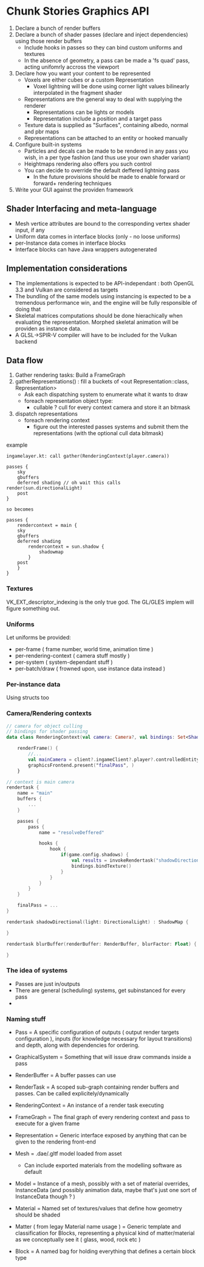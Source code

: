 # Chunk Stories Graphics API

1. Declare a bunch of render buffers
2. Declare a bunch of shader passes (declare and inject dependencies) using those render buffers
	* Include hooks in passes so they can bind custom uniforms and textures
	* In the absence of geometry, a pass can be made a 'fs quad' pass, acting unifomrly accross the viewport
3. Declare how you want your content to be represented
	* Voxels are either cubes or a custom Representation
		- Voxel lightning will be done using corner light values bilinearly interpolated in the fragment shader
	* Representations are the general way to deal with supplying the renderer
		- Representations can be lights or models
		- Representation include a position and a target pass
	* Texture data is supplied as "Surfaces", containing albedo, normal and pbr maps
	* Representations can be attached to an entity or hooked manually
4. Configure built-in systems
	* Particles and decals can be made to be rendered in any pass you wish, in a per type fashion (and thus use your own shader variant)
	* Heightmaps rendering also offers you such control
	* You can decide to override the default deffered lightning pass
		- In the future provisions should be made to enable forward or forward+ rendering techniques
5. Write your GUI against the providen framework

## Shader Interfacing and meta-language

 * Mesh vertice attributes are bound to the corresponding vertex shader input, if any
 * Uniform data comes in interface blocks (only - no loose uniforms)
 * per-Instance data comes in interface blocks
 * Interface blocks can have Java wrappers autogenerated

## Implementation considerations

 * The implementations is expected to be API-independant : both OpenGL 3.3 and Vulkan are considered as targets
 * The bundling of the same models using instancing is expected to be a tremendous performance win, and the engine will be fully responsible of doing that
 * Skeletal matrices computations should be done hierachically when evaluating the representation. Morphed skeletal animation will be providen as instance data.
 * A GLSL->SPIR-V compiler will have to be included for the Vulkan backend

## Data flow

 1. Gather rendering tasks: Build a FrameGraph 
 2. gatherRepresentations() : fill a buckets of <out Representation::class, Representation>
	 * Ask each dispatching system to enumerate what it wants to draw
	 * foreach representation object type:
		 * cullable ? cull for every context camera and store it an bitmask
 3. dispatch representations
	 * foreach rendering context
	 	 * figure out the interested passes systems and submit them the representations (with the optional cull data bitmask)

example
```
ingamelayer.kt: call gather(RenderingContext(player.camera))

passes {
	sky
	gbuffers
	deferred shading // oh wait this calls render(sun.directionalLight)
	post
}

so becomes

passes {
	rendercontext = main {
	sky
	gbuffers
	deferred shading
		rendercontext = sun.shadow {
			shadowmap
		}
	post
	}
}
```

### Textures

VK_EXT_descriptor_indexing is the only true god. The GL/GLES implem will figure something out.

### Uniforms

Let uniforms be provided:
 * per-frame ( frame number, world time, animation time )
 * per-rendering-context ( camera stuff mostly )
 * per-system ( system-dependant stuff )
 * per-batch/draw ( frowned upon, use instance data instead )

### Per-instance data

Using structs too

### Camera/Rendering contexts

```kotlin
// camera for object culling
// bindings for shader passing
data class RenderingContext(val camera: Camera?, val bindings: Set<ShaderBinding>)
```

```kotlin
	renderFrame() {
		//...
		val mainCamera = client?.ingameClient?.player?.controlledEntity?.traits?.get(TraitPerspective::class)?.camera
		graphicsFrontend.present("finalPass", )
	}
```

```kotlin
// context is main camera
rendertask {
	name = "main"
	buffers {
		...
	}

	passes {
		pass {
			name = "resolveDeffered"

			hooks {
				hook {
					if(game.config.shadows) {
						val results = invokeRendertask("shadowDirectional")
						bindings.bindTexture()
					}
				}
			}
		}
	}

	finalPass = ...
}

rendertask shadowDirectional(light: DirectionalLight) : ShadowMap {

}

rendertask blurBuffer(renderBuffer: RenderBuffer, blurFactor: Float) {

}
```

### The idea of systems

 * Passes are just in/outputs
 * There are general (scheduling) systems, get subinstanced for every pass
 * 

### Naming stuff

 * Pass = A specific configuration of outputs ( output render targets configuration ), inputs (for knowledge necessary for layout transitions) and depth, along with dependencies for ordering.
 * GraphicalSystem = Something that will issue draw commands inside a pass
 * RenderBuffer = A buffer passes can use
 * RenderTask = A scoped sub-graph containing render buffers and passes. Can be called explicitely/dynamically
 * RenderingContext = An instance of a render task executing
 * FrameGraph = The final graph of every rendering context and pass to execute for a given frame

 * Representation = Generic interface exposed by anything that can be given to the rendering front-end
 * Mesh = .dae/.gltf model loaded from asset
	- Can include exported materials from the modelling software as default
 * Model = Instance of a mesh, possibly with a set of material overrides, InstanceData (and possibly animation data, maybe that's just one sort of InstanceData though ? )
 * Material = Named set of textures/values that define how geometry should be shaded
 * Matter ( from legay Material name usage ) = Generic template and classification for Blocks, representing a physical kind of matter/material as we conceptually see it ( glass, wood, rock etc )
 * Block = A named bag for holding everything that defines a certain block type